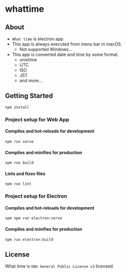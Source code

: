 # whattime

## About
- `What time` is electron app.
- This app is always executed from menu bar in macOS.
    - Not supported Windows...
- This app is converted date and time by some format.
    - unixtime
    - UTC
    - ISO
    - JST
    - and more...

## Getting Started
```
npm install
```

### Project setup for Web App

#### Compiles and hot-reloads for development
```
npm run serve
```

#### Compiles and minifies for production
```
npm run build
```

#### Lints and fixes files
```
npm run lint
```

### Project setup for Electron

#### Compiles and hot-reloads for development
```
npm npm run electron:serve
```

#### Compiles and minifies for production
```
npm run electron:build
```

## License
What time is `GNU General Public License v3` licensed.
